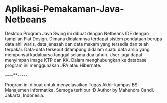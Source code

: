 # Aplikasi-Pemakaman-Java-Netbeans
Desktop Program Java Swing ini dibuat dengan Netbeans IDE dengan tampilan Flat Design.
Dimana didalamnya terdapat sistem pendataan berupa data ahli waris, data jenazah dan data makam yang tersedia dan telah terpakai.
Data-data tersebut ditampung didalam suatu data arsip yang mempunyai kadaluarsa tanggal selama dua tahun.
User juga dapat menyimpan image KTP dan KK.
Dalam menghubungkan ke database program ini menggunakan JPA atau Hibernate.

----**-----

Program ini dibuat untuk menyelasaikan Tugas Akhir kampus BSI Manajemen Informatika.
Semoga terhibur :D
Author by Mahendra Candi. Jakarta, Indonesia.
